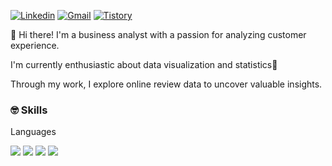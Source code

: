[![Linkedin](https://img.shields.io/badge/Linkedin-Jiyeon_Hur-0A66C2?style=flat-square&logo=Linkedin&logoColor=white)](https://www.linkedin.com/in/jiyeon-hur-04a48923b/)
[![Gmail](https://img.shields.io/badge/Gmail-jinny6290@gmail.com-EA4335?style=flat-square&logo=Gmail&logoColor=white)](mailto:jinny6290@gmail.com)
[![Tistory](https://img.shields.io/badge/Tistory-JEE의기록장-FF5722?style=flat-square&logo=Tistory&logoColor=white)](https://hozyhozy.tistory.com/)



👋 Hi there! I'm a business analyst with a passion for analyzing customer experience. 

I'm currently enthusiastic about data visualization and statistics🎯

Through my work, I explore online review data to uncover valuable insights.


<!--
**hozyhozy/hozyhozy** is a ✨ _special_ ✨ repository because its `README.md` (this file) appears on your GitHub profile. ref> https://simpleicons.org/?q=tabl / https://velog.io/@hippohami/Git-README-%EA%BE%B8%EB%AF%B8%EA%B8%B0-%EB%B1%83%EC%A7%80-%EB%AA%A8%EC%9D%8C

Here are some ideas to get you started:

- 🔭 I’m currently working on ...
- 🌱 I’m currently learning SQL 
- 👯 I’m looking to collaborate on ...
- 🤔 I’m looking for help with ...
- 💬 Ask me about ...
- 📫 How to reach me: ...
- 😄 Pronouns: ...
- ⚡ Fun fact: ...
-->


### 🤓 Skills
Languages


<img src="https://img.shields.io/badge/Python-3776AB?style=flat-square&logo=Python&logoColor=white"/> <img src="https://img.shields.io/badge/MySQL-4479A1?style=flat-square&logo=MySQL&logoColor=white"/> <img src="https://img.shields.io/badge/R-276DC3?style=flat-square&logo=R&logoColor=white"/> <img src="https://img.shields.io/badge/Tableau-E97627?style=flat-square&logo=Tableau&logoColor=white"/>
